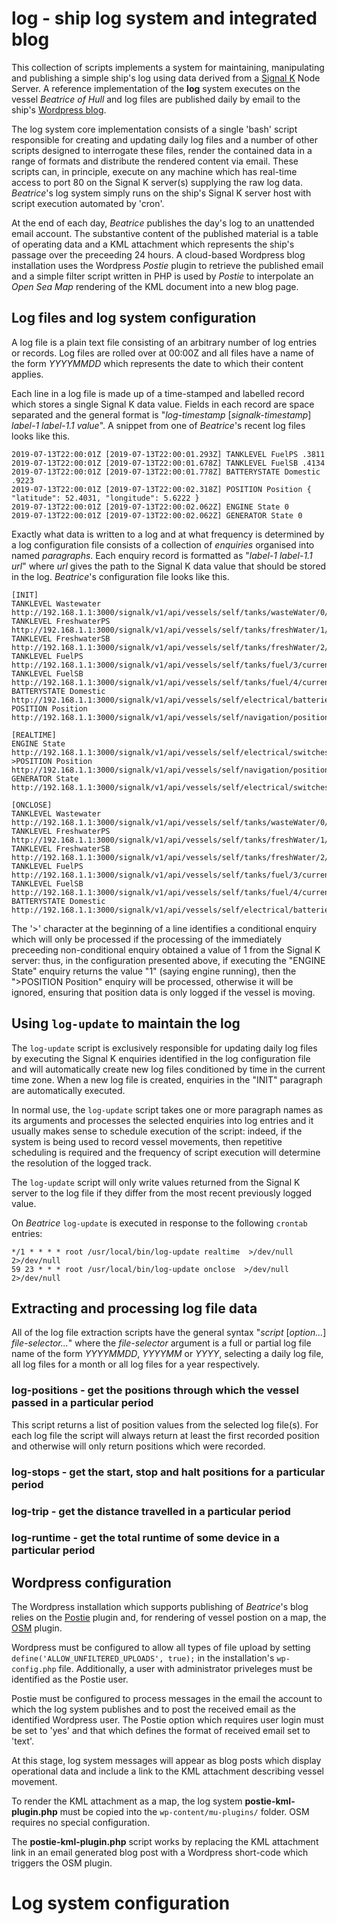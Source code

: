 # log - ship log system and integrated blog

This collection of scripts implements a system for maintaining, manipulating and publishing a simple ship's log using data derived from a
[Signal K](http://www.signalk.org) Node Server.
A reference implementation of the __log__ system executes on the vessel _Beatrice of Hull_ and log files are published daily by email to the ship's
[Wordpress blog](http://www.pdjr.eu/).

The log system core implementation consists of a single 'bash' script responsible for creating and updating daily log files and a number of other scripts designed to interrogate these files, render the contained data in a range of formats and distribute the rendered content via email.
These scripts can, in principle, execute on any machine which has real-time access to port 80 on the Signal K server(s)  supplying the raw log data.
_Beatrice_'s log system simply runs on the ship's Signal K server host with script execution automated by 'cron'.

At the end of each day, _Beatrice_ publishes the day's log to an unattended email account. The substantive content of the published material is a table of operating data and a KML attachment which represents the ship's passage over the preceeding 24 hours.
A cloud-based Wordpress blog installation uses the Wordpress _Postie_ plugin to retrieve the published email and a simple filter script written in PHP is used by _Postie_ to interpolate an _Open Sea Map_ rendering of the KML document into a new blog page.

## Log files and log system configuration

A log file is a plain text file consisting of an arbitrary number of log entries or records.
Log files are rolled over at 00:00Z and all files have a name of the form _YYYYMMDD_ which represents the date to which their content applies.

Each line in a log file is made up of a time-stamped and labelled record which stores a single Signal K data value.
Fields in each record are space separated and the general format is "_log-timestamp_ [_signalk-timestamp_] _label-1_ _label-1.1_ _value_".
A snippet from one of _Beatrice_'s recent log files looks like this.

```
2019-07-13T22:00:01Z [2019-07-13T22:00:01.293Z] TANKLEVEL FuelPS .3811
2019-07-13T22:00:01Z [2019-07-13T22:00:01.678Z] TANKLEVEL FuelSB .4134
2019-07-13T22:00:01Z [2019-07-13T22:00:01.778Z] BATTERYSTATE Domestic .9223
2019-07-13T22:00:01Z [2019-07-13T22:00:02.318Z] POSITION Position { "latitude": 52.4031, "longitude": 5.6222 }
2019-07-13T22:00:01Z [2019-07-13T22:00:02.062Z] ENGINE State 0
2019-07-13T22:00:01Z [2019-07-13T22:00:02.062Z] GENERATOR State 0
```

Exactly what data is written to a log and at what frequency is determined by a log configuration file consists of a collection of _enquiries_ organised into named _paragraphs_.
Each enquiry record is formatted as "_label-1_ _label-1.1_ _url_" where _url_ gives the path to the Signal K data value that should be stored in the log.
_Beatrice_'s configuration file looks like this.

```
[INIT]
TANKLEVEL Wastewater http://192.168.1.1:3000/signalk/v1/api/vessels/self/tanks/wasteWater/0/currentLevel
TANKLEVEL FreshwaterPS http://192.168.1.1:3000/signalk/v1/api/vessels/self/tanks/freshWater/1/currentLevel
TANKLEVEL FreshwaterSB http://192.168.1.1:3000/signalk/v1/api/vessels/self/tanks/freshWater/2/currentLevel
TANKLEVEL FuelPS http://192.168.1.1:3000/signalk/v1/api/vessels/self/tanks/fuel/3/currentLevel
TANKLEVEL FuelSB http://192.168.1.1:3000/signalk/v1/api/vessels/self/tanks/fuel/4/currentLevel
BATTERYSTATE Domestic http://192.168.1.1:3000/signalk/v1/api/vessels/self/electrical/batteries/258/capacity/stateOfCharge
POSITION Position http://192.168.1.1:3000/signalk/v1/api/vessels/self/navigation/position

[REALTIME]
ENGINE State http://192.168.1.1:3000/signalk/v1/api/vessels/self/electrical/switches/16/16/state
>POSITION Position http://192.168.1.1:3000/signalk/v1/api/vessels/self/navigation/position
GENERATOR State http://192.168.1.1:3000/signalk/v1/api/vessels/self/electrical/switches/16/14/state

[ONCLOSE]
TANKLEVEL Wastewater http://192.168.1.1:3000/signalk/v1/api/vessels/self/tanks/wasteWater/0/currentLevel
TANKLEVEL FreshwaterPS http://192.168.1.1:3000/signalk/v1/api/vessels/self/tanks/freshWater/1/currentLevel
TANKLEVEL FreshwaterSB http://192.168.1.1:3000/signalk/v1/api/vessels/self/tanks/freshWater/2/currentLevel
TANKLEVEL FuelPS http://192.168.1.1:3000/signalk/v1/api/vessels/self/tanks/fuel/3/currentLevel
TANKLEVEL FuelSB http://192.168.1.1:3000/signalk/v1/api/vessels/self/tanks/fuel/4/currentLevel
BATTERYSTATE Domestic http://192.168.1.1:3000/signalk/v1/api/vessels/self/electrical/batteries/258/capacity/stateOfCharge
```

The '>' character at the beginning of a line identifies a conditional enquiry which will only be processed if the processing of the immediately preceeding non-conditional enquiry obtained a value of 1 from the Signal K server: thus, in the configuration presented above, if executing the "ENGINE State" enquiry returns the value "1" (saying engine running), then the ">POSITION Position" enquiry will be processed, otherwise it will be ignored, ensuring that position data is only logged if the vessel is moving.

## Using `log-update` to maintain the log

The `log-update` script is exclusively responsible for updating daily log files by executing the Signal K enquiries identified in the log configuration file and will automatically create new log files conditioned by time in the current time zone.
When a new log file is created, enquiries in the "INIT" paragraph are automatically executed.

In normal use, the `log-update` script takes one or more paragraph names as its arguments and processes the selected enquiries into log entries and it usually makes sense to schedule execution of the script: indeed, if the system is being used to record vessel movements, then repetitive scheduling is required and the frequency of script execution will determine the resolution of the logged track.

The `log-update` script will only write values returned from the Signal K server to the log file if they differ from the most recent previously logged value.

On _Beatrice_ `log-update` is executed in response to the following `crontab` entries:

```
*/1 * * * * root /usr/local/bin/log-update realtime  >/dev/null 2>/dev/null
59 23 * * * root /usr/local/bin/log-update onclose  >/dev/null 2>/dev/null
```

## Extracting and processing log file data

All of the log file extraction scripts have the general syntax "_script_ [_option..._] _file-selector..._" where the _file-selector_ argument is a full or partial log file name of the form _YYYYMMDD_, _YYYYMM_ or _YYYY_, selecting a daily log file, all log files for a month or all log files for a year respectively.

### log-positions - get the positions through which the vessel passed in a particular period

This script returns a list of position values from the selected log file(s).  For each log file the script will always return at least the first recorded position and otherwise will only return positions which were recorded.
### log-stops - get the start, stop and halt positions for a particular period
### log-trip - get the distance travelled in a particular period
### log-runtime - get the total runtime of some device in a particular period


## Wordpress configuration

The Wordpress installation which supports publishing of _Beatrice_'s blog relies on the
[Postie](https://wordpress.org/plugins/postie/)
plugin and, for rendering of vessel postion on a map, the
[OSM](https://wordpress.org/plugins/osm/)
plugin.  

Wordpress must be configured to allow all types of file upload by setting `define('ALLOW_UNFILTERED_UPLOADS', true);` in the installation's `wp-config.php` file. Additionally, a user with administrator priveleges must be identified as the Postie user.

Postie must be configured to process messages in the email the account to which the log system publishes and to post the received email as the identified Wordpress user.  The Postie option which requires user login must be set to 'yes' and that which defines the format of received email set to 'text'.

At this stage, log system messages will appear as blog posts which display operational data and include a link to the KML attachment describing vessel movement.

To render the KML attachment as a map, the log system __postie-kml-plugin.php__ must be copied into the `wp-content/mu-plugins/` folder.  OSM requires no special configuration.

The __postie-kml-plugin.php__ script works by replacing the KML attachment link in an email generated blog post with a Wordpress short-code which triggers the OSM plugin.

# Log system configuration


